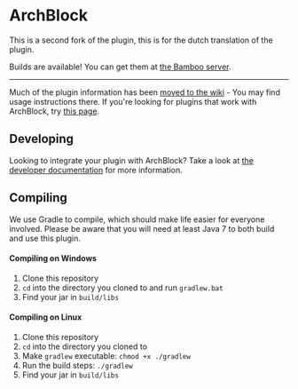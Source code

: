 ArchBlock
=========
This is a second fork of the plugin, this is for the dutch translation of the plugin.

Builds are available! You can get them at [the Bamboo server](http://bamboo.gserv.me/browse/PLUG-BLOCK/latest).

---

Much of the plugin information has been [moved to the wiki](https://github.com/TheArchives/ArchBlock/wiki) - You may find usage instructions there. If you're looking for plugins that work with ArchBlock, try [this page](https://github.com/TheArchives/ArchBlock/wiki/Integrations).

Developing
----------

Looking to integrate your plugin with ArchBlock? Take a look at [the developer documentation](https://github.com/TheArchives/ArchBlock/wiki/Development) for more information.

Compiling
---------

We use Gradle to compile, which should make life easier for everyone involved. Please
be aware that you will need at least Java 7 to both build and use this plugin.

#### Compiling on Windows

1. Clone this repository
2. `cd` into the directory you cloned to and run `gradlew.bat`
3. Find your jar in `build/libs`

#### Compiling on Linux

1. Clone this repository
2. `cd` into the directory you cloned to
3. Make `gradlew` executable: `chmod +x ./gradlew`
4. Run the build steps: `./gradlew`
5. Find your jar in `build/libs`
